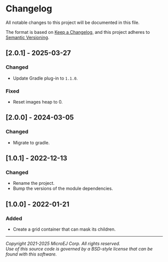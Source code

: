 # Changelog

All notable changes to this project will be documented in this file.

The format is based on [Keep a Changelog](https://keepachangelog.com/en/1.0.0/),
and this project adheres to [Semantic Versioning](https://semver.org/spec/v2.0.0.html).

## [2.0.1] - 2025-03-27

### Changed

- Update Gradle plug-in to `1.1.0`.

### Fixed

- Reset images heap to 0.

## [2.0.0] - 2024-03-05

### Changed

- Migrate to gradle.

## [1.0.1] - 2022-12-13

### Changed

- Rename the project.
- Bump the versions of the module dependencies.

## [1.0.0] - 2022-01-21

### Added

- Create a grid container that can mask its children.

---  
_Copyright 2021-2025 MicroEJ Corp. All rights reserved._  
_Use of this source code is governed by a BSD-style license that can be found with this software._